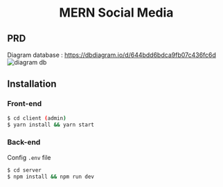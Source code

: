 # <p align="center">MERN Social Media</p>

## PRD

Diagram database : https://dbdiagram.io/d/644bdd6bdca9fb07c436fc6d
<img src="https://i.ibb.co/4SwHLYc/MERN-Social-Media.png" alt="diagram db"/>

## Installation

### Front-end

```bash
$ cd client (admin)
$ yarn install && yarn start
```

### Back-end

Config `.env` file

```bash
$ cd server
$ npm install && npm run dev
```
